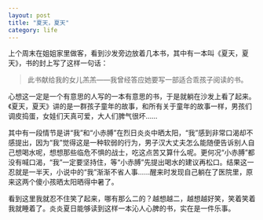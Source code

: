 ```yaml
---
layout: post
title: "夏天，夏天"
category: life
---
```



上个周末在姐姐家里做客，看到沙发旁边放着几本书，其中有一本叫《夏天，夏天》，书的封上写了这样一句话：


> 此书献给我的女儿羔羔——我曾经答应她要写一部适合乖孩子阅读的书。


心想这一定是一个有意思的人写的一本有意思的书，于是就躺在沙发上看了起来。《夏天，夏天》讲的是一群孩子童年的故事，和所有关于童年的故事一样，男孩们调皮捣蛋，女娃们天真可爱，大人们脾气很坏……


其中有一段情节是讲“我”和“小赤膊”在烈日炎炎中晒太阳，“我”感到非常口渴却不感提出，因为“我”觉得这是一种软弱的行为，男子汉大丈夫怎么能随便告诉别人自己想喝水呢，想想那些临危不惧的战士，吃这点苦又算什么呢。更何况“小赤膊”都没有喊口渴，“我”一定要坚持住，等“小赤膊”先提出喝水的建议再松口。结果这一忍就是一半天，小说中的“我”渐渐不省人事……醒来时发现自己躺在了医院里，原来这两个傻小孩晒太阳晒得中暑了。


看到这里我就忍不住笑了起来，哪有那么二的？越想越二，越想越好笑，笑着笑着我就睡着了。炎炎夏日能够读到这样一本沁人心脾的书，实在是一件乐事。
